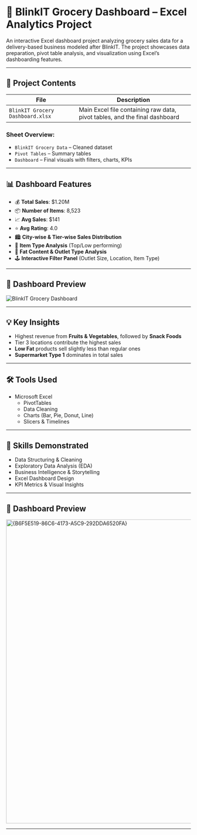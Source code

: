 # 🛒 BlinkIT Grocery Dashboard – Excel Analytics Project

An interactive Excel dashboard project analyzing grocery sales data for a delivery-based business modeled after BlinkIT. The project showcases data preparation, pivot table analysis, and visualization using Excel’s dashboarding features.

---

## 📂 Project Contents

| File | Description |
|------|-------------|
| `BlinkIT Grocery Dashboard.xlsx` | Main Excel file containing raw data, pivot tables, and the final dashboard |

### Sheet Overview:
- `BlinkIT Grocery Data` – Cleaned dataset
- `Pivot Tables` – Summary tables
- `Dashboard` – Final visuals with filters, charts, KPIs

---

## 📊 Dashboard Features

- 💰 **Total Sales**: $1.20M  
- 📦 **Number of Items**: 8,523  
- 📈 **Avg Sales**: $141  
- ⭐ **Avg Rating**: 4.0  
- 🏙️ **City-wise & Tier-wise Sales Distribution**  
- 🍞 **Item Type Analysis** (Top/Low performing)  
- 🧈 **Fat Content & Outlet Type Analysis**  
- 🕹️ **Interactive Filter Panel** (Outlet Size, Location, Item Type)

---

## 📸 Dashboard Preview

![BlinkIT Grocery Dashboard](39ef5fee-1c47-47e7-880e-4c72e9bc59a4.png)

---

## 💡 Key Insights

- Highest revenue from **Fruits & Vegetables**, followed by **Snack Foods**
- Tier 3 locations contribute the highest sales
- **Low Fat** products sell slightly less than regular ones
- **Supermarket Type 1** dominates in total sales

---

## 🛠️ Tools Used

- Microsoft Excel
  - PivotTables
  - Data Cleaning
  - Charts (Bar, Pie, Donut, Line)
  - Slicers & Timelines

---

## 🧠 Skills Demonstrated

- Data Structuring & Cleaning  
- Exploratory Data Analysis (EDA)  
- Business Intelligence & Storytelling  
- Excel Dashboard Design  
- KPI Metrics & Visual Insights

---

## 📸 Dashboard Preview

<img width="830" alt="{B6F5E519-86C6-4173-A5C9-292DDA6520FA}" src="https://github.com/user-attachments/assets/3779d807-c6d0-4674-b26a-c31905571438" />

---


